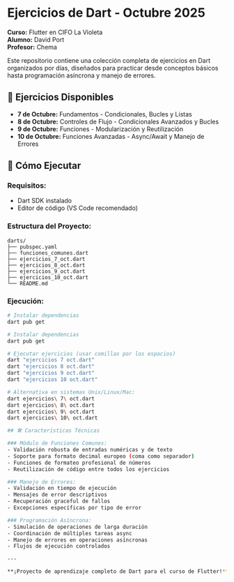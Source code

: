 # Ejercicios de Dart - Octubre 2025

**Curso:** Flutter en CIFO La Violeta  
**Alumno:** David Port  
**Profesor:** Chema  

Este repositorio contiene una colección completa de ejercicios en Dart organizados por días, diseñados para practicar desde conceptos básicos hasta programación asíncrona y manejo de errores.

## 📅 Ejercicios Disponibles

- **7 de Octubre:** Fundamentos - Condicionales, Bucles y Listas
- **8 de Octubre:** Controles de Flujo - Condicionales Avanzados y Bucles  
- **9 de Octubre:** Funciones - Modularización y Reutilización
- **10 de Octubre:** Funciones Avanzadas - Async/Await y Manejo de Errores

## 🚀 Cómo Ejecutar

### Requisitos:
- Dart SDK instalado
- Editor de código (VS Code recomendado)

### Estructura del Proyecto:
```
darts/
├── pubspec.yaml
├── funciones_comunes.dart
├── ejercicios_7_oct.dart
├── ejercicios_8_oct.dart
├── ejercicios_9_oct.dart
├── ejercicios_10_oct.dart
└── README.md
```

### Ejecución:
```bash
# Instalar dependencias
dart pub get

# Instalar dependencias
dart pub get

# Ejecutar ejercicios (usar comillas por los espacios)
dart "ejercicios 7 oct.dart"
dart "ejercicios 8 oct.dart"
dart "ejercicios 9 oct.dart"
dart "ejercicios 10 oct.dart"

# Alternativa en sistemas Unix/Linux/Mac:
dart ejercicios\ 7\ oct.dart
dart ejercicios\ 8\ oct.dart  
dart ejercicios\ 9\ oct.dart
dart ejercicios\ 10\ oct.dart

## 🛠️ Características Técnicas

### Módulo de Funciones Comunes:
- Validación robusta de entradas numéricas y de texto
- Soporte para formato decimal europeo (coma como separador)
- Funciones de formateo profesional de números
- Reutilización de código entre todos los ejercicios

### Manejo de Errores:
- Validación en tiempo de ejecución
- Mensajes de error descriptivos
- Recuperación graceful de fallos
- Excepciones específicas por tipo de error

### Programación Asíncrona:
- Simulación de operaciones de larga duración
- Coordinación de múltiples tareas async
- Manejo de errores en operaciones asíncronas
- Flujos de ejecución controlados

---

**¡Proyecto de aprendizaje completo de Dart para el curso de Flutter!** 🎯